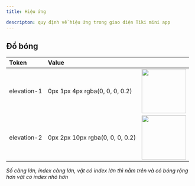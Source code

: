 ```yaml
---
title: Hiệu ứng

descripton: quy định về hiệu ứng trong giao diện Tiki mini app
---
```


## Đổ bóng

| Token       | Value                           |                                                         |
| :---------- | :------------------------------ | :------------------------------------------------------ |
| elevation-1 | 0px 1px 4px rgba(0, 0, 0, 0.2)  | <img src="/img/foundation/6-effect-1.png" width="120"/> |
| elevation-2 | 0px 2px 10px rgba(0, 0, 0, 0.2) | <img src="/img/foundation/6-effect-2.png" width="120"/> |
*Số càng lớn, index càng lớn, vật có index lớn thì nằm trên và có bóng rộng hơn vật có index nhỏ hơn*